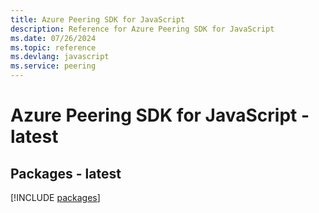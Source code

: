 ```yaml
---
title: Azure Peering SDK for JavaScript
description: Reference for Azure Peering SDK for JavaScript
ms.date: 07/26/2024
ms.topic: reference
ms.devlang: javascript
ms.service: peering
---
```

# Azure Peering SDK for JavaScript - latest
## Packages - latest
[!INCLUDE [packages](peering-index.md)]
